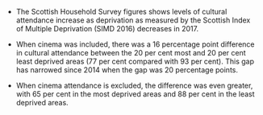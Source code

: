 * The Scottish Household Survey figures shows levels of cultural attendance increase as deprivation as measured by the Scottish Index of Multiple Deprivation (SIMD 2016) decreases in 2017. 
 
* When cinema was included, there was a 16 percentage point difference in cultural attendance between the 20 per cent most and 20 per cent least deprived areas (77 per cent compared with 93 per cent). This gap has narrowed since 2014 when the gap was 20 percentage points. 

* When cinema attendance is excluded, the difference was even greater, with 65 per cent in the most deprived areas and 88 per cent in the least deprived areas.
